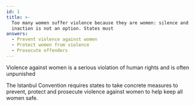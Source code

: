 ```yaml
---
id: 1
title: >-
  Too many women suffer violence because they are women: silence and
  inaction is not an option. States must
answers:
  - Prevent violence against women
  - Protect women from violence
  - Prosecute offenders
---
```

Violence against women is a serious violation of human rights and is often
unpunished

The Istanbul Convention requires states to take concrete measures to prevent,
protect and prosecute violence against women to help keep all women safe.

